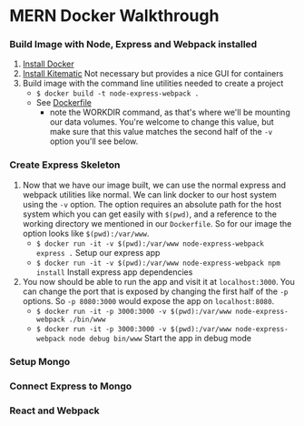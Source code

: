 # MERN Docker Walkthrough

### Build Image with Node, Express and Webpack installed
1. [Install Docker](https://docs.docker.com/engine/installation/)
1. [Install Kitematic](https://kitematic.com/) Not necessary but provides a nice GUI for containers
1. Build image with the command line utilities needed to create a project
	- `$ docker build -t node-express-webpack .`
	- See [Dockerfile](https://github.com/cleathers/MERN_DOCKER/blob/master/Dockerfile)
		- note the WORKDIR command, as that's where we'll be mounting our data volumes. You're welcome to change this value, but make sure that this value matches the second half of the `-v` option you'll see below.

### Create Express Skeleton
1. Now that we have our image built, we can use the normal express and webpack utilities like normal. We can link docker to our host system using the `-v` option. The option requires an absolute path for the host system which you can get easily with `$(pwd)`, and a reference to the working directory we mentioned in our `Dockerfile`. So for our image the option looks like `$(pwd):/var/www`.
	- `$ docker run -it -v $(pwd):/var/www node-express-webpack express .`  Setup our express app
	- `$ docker run -it -v $(pwd):/var/www node-express-webpack npm install`  Install express app dependencies
1. You now should be able to run the app and visit it at `localhost:3000`. You can change the port that is exposed by changing the first half of the `-p` options. So `-p 8080:3000` would expose the app on `localhost:8080`.
	- `$ docker run -it -p 3000:3000 -v $(pwd):/var/www node-express-webpack ./bin/www`
	- `$ docker run -it -p 3000:3000 -v $(pwd):/var/www node-express-webpack node debug bin/www`  Start the app in debug mode

### Setup Mongo


### Connect Express to Mongo


### React and Webpack
